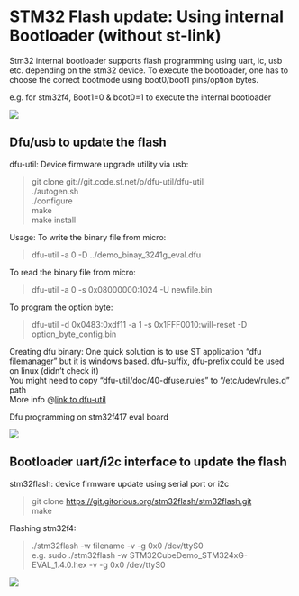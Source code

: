 # STM32 Flash update: Using internal Bootloader (without st-link)

Stm32 internal bootloader supports flash programming using uart, ic, usb etc. depending on the stm32 device. To execute the bootloader, one has to choose the correct bootmode using boot0/boot1 pins/option bytes.

e.g. for stm32f4,  Boot1=0 & boot0=1 to execute the internal bootloader

![](C:\git_repos\stm32_open_tools_for_linux\images\stm32f4_boot_modes.jpg)

## Dfu/usb to update the flash

dfu-util: Device firmware upgrade utility via usb:  
>git clone git://git.code.sf.net/p/dfu-util/dfu-util  
>./autogen.sh  
>./configure  
>make  
>make install  

Usage:
To write the binary file from micro:
> dfu-util -a 0 -D ../demo_binay_3241g_eval.dfu  

To read the binary file from micro:  
> dfu-util -a 0 -s 0x08000000:1024 -U newfile.bin  

To program the option byte:  
> dfu-util -d 0x0483:0xdf11 -a 1 -s 0x1FFF0010:will-reset -D option_byte_config.bin  

Creating dfu binary:
One quick solution is to use ST application “dfu filemanager” but it is windows based. dfu-suffix, dfu-prefix could be used on linux (didn’t check it)  
You might need to copy “dfu-util/doc/40-dfuse.rules” to “/etc/udev/rules.d” path  
More info @[link to dfu-util](http://dfu-util.sourceforge.net/)

Dfu programming on stm32f417 eval board

![](C:\git_repos\stm32_open_tools_for_linux\images\snapshots\dfu_flash.jpg)

## Bootloader uart/i2c interface to update the flash

stm32flash: device firmware update using serial port or i2c
> git clone https://git.gitorious.org/stm32flash/stm32flash.git  
> make  

Flashing stm32f4:
> ./stm32flash -w filename -v -g 0x0 /dev/ttyS0  
e.g. 
> sudo ./stm32flash -w STM32CubeDemo_STM324xG-EVAL_1.4.0.hex -v -g 0x0 /dev/ttyS0

![](C:\git_repos\stm32_open_tools_for_linux\images\snapshots\stm32flash.jpg)
